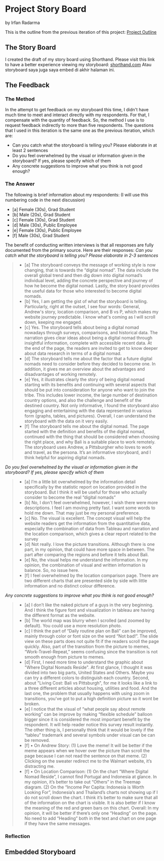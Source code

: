 # Project Story Board
by Irfan Radarma

This is the outline from the previous iteration of this project: [Project Outline](https://irfanradarma.github.io/94870/FinalProject)

## The Story Board
I created the draft of my story board using Shorthand.
Please visit this link to have a better experience viewing my storyboard: [shorthand.com](https://carnegiemellon.shorthandstories.com/being-a-digital-nomad/index.html)
Atau storyboard saya juga saya embed di akhir halaman ini. 

## The Feedback
### The Method
In the attempt to get feedback on my storyboard this time, I didn't have much time to meet and interact directly with my respondents. For that, I compensate with the quantity of feedback. So, the method I use is to request feedback indirectly to more than five respondents. The questions that I used in this iteration is the same one as the previous iteration, which are:
- Can you catch what the storyboard is telling you? Please elaborate in at least 2 sentences
- Do you feel overwhelmed by the visual or information given in the storyboard? If yes, please specify which of them
- Any concrete suggestions to improve what you think is not good enough?

### The Answer
The following is brief information about my respondents: (I will use this numbering code in the next discussion)
- [a] Female (30s), Grad Student
- [b] Male (20s), Grad Student
- [c] Female (30s), Grad Student
- [d] Male (30s), Public Employee
- [e] Female (30s), Public Employee
- [f] Male (30s), Grad Student

The benefit of conducting written interviews is that all responses are fully documented from the primary source. Here are their responses:
*Can you catch what the storyboard is telling you? Please elaborate in 2-3 sentences*
> - [a] The storyboard conveys the message of working style is now changing, that is towards the “digital nomad”. The data include the overall global trend and then dig down into digital nomad’s individual level, adding the concrete perspective and journey of how he become the digital nomad. Lastly, the story board provides the useful data for those who interested to become digital nomads.
> - [b] Yes, I am getting the gist of what the storyboard is telling. Particularly, right at the outset, I see four words: General, Andrew's story, location comparison, and B vs P, which makes my website journey predictable. I know what's coming as I will scroll down, keeping me engaged.
> - [c] Yes. The storyboard tells about being a digital nomad nowadays through surveys, comparisons, and historical data. The narration gives clear ideas about being a digital nomad through insightful information, complete with accessible recent data. At the end of the page, the readers are invited to get to know deeper about data research in terms of a digital nomad.
> - [d] The storyboard tells me about the factor that a future digital nomads need to consider before they decided to become one. In addition, it gives me an overview about the advantages and disadvantages of working remotely.
> - [e] Yes, it illustrates clearly the story of being digital nomad starting with its benefits and continuing with several aspects that should be put into consideration for anyone who want to join the tribe. This includes lower income, the large number of destination country options, and also the challenge and benefit of the destined country. Not only informative, I found the storyboard also engaging and entertaining with the data represented in various form (graphs, tables, and pictures). Overall, I can understand the storyboard with the data on it very easily.
> - [f] The storyboard tells me about the digital nomad. The page started with the definition and benefits of the digital nomad, continued with the thing that should be considered when choosing the right place, and why Bali is a suitable place to work remotely. The storyboard uses Andrew, a Pittsburgher who loves to work and travel, as the persona. It’s an informative storyboard, and I think helpful for aspiring digital nomads.

*Do you feel overwhelmed by the visual or information given in the storyboard? If yes, please specify which of them*
> - [a] I’m a little bit overwhelmed by the information detail specifically by the statistic report on location provided in the storyboard. But I think it will be useful for those who actually consider to become the real “digital nomads”
> - [b] No, I don't feel overwhelmed, however, I wish there were more descriptions. I feel I am moving pretty fast. I want some words to hold me down. That may just be my personal preference. 
> - [c] No. The visual is excellent. The concept visual will help the website readers get the information from the quantitative data, especially the combination of data from Tableau and narration and the location comparison, which gives a clear report related to the survey
> - [d] Not really. I love the picture transitions. Although there is one part, in my opinion, that could have more space in between. The part after comparing the regions and before it tells about Bali.
> - [e] No, the visual helps me understand the information. In my opinion, the combination of visual and written information is balance. So, no issue here.
> - [f] I feel overwhelmed by the location comparison page. There are two different charts that are presented side by side with little information and no distinct colour difference. 

*Any concrete suggestions to improve what you think is not good enough?*
> - [a] I don’t like the naked picture of a guys in the very beginning. And I think the figure font and visualization in tableau are having the different format as the website.
> - [b] The world map was blurry when I scrolled (and zoomed by default). You could use a more resolution photo. 
> - [c] I think the part of “Daily routine plan on Bali” can be improved, mainly through color or font size on the word “Not bad!”. The slide view on these parts does not quite fit if the readers scroll the page quickly. Also, part of the transition from the picture to memes, “Work-Travel-Repeat,” seems confusing since the transition is not smooth enough from picture to memes.  
> - [d] First, I need more time to understand the graphic about "Where Digital Nomads Reside". At first glance, I thought it was divided into two big parts, United States and Others. Maybe you can try a different colors to distinguish each country. Second, about "Living Cost: Bali vs Pittsburgh", for me it looks like a link to a three different articles about housing, utilities and food. And the last one, the problem that usually happens with using zoom in transitions, you've got to put a high definition picture so it wont be broken.
> - [e] I notice that the visual of “what people say about remote working” can be improve by making “flexible schedule” balloon bigger since it is considered the most important benefit by the respondent. It will help reader notice this survey result instantly. The other thing is, I personally think that it would be lovely if the “tableu” trademark and several symbols under visual can be can be removed.
> - [f] •	On Andrew Story: (1) Love the meme! It will be better if the meme appears when we hover over the picture than scroll the page because I can not read the sentence on that meme. (2) Clicking on the sweater redirect me to the Walmart website, it’s distracting me.
> - [f] •	On Location Comparison: (1) On the chart “Where Digital Nomad Reside”, I cannot find Portugal and Indonesia at glance. In my opinion, it’s better to take out “Others” in the Treemap diagram. (2) On the “Income Per Capita: Indonesia is Worth Looking For”, Indonesia’s and Thailand’s charts not showing up if I do not scroll down the chart. I think it’s better to make sure that all of the information on the chart is visible. It is also better if I know the meaning of the red and green bars on this chart. Overall: In my opinion, it will be better if there’s only one “Heading” on the page. No need to add “Heading” both in the text and chart on one page if they have the same messages.

### Reflection


## Embedded Storyboard
<script src="https://carnegiemellon.shorthandstories.com/being-a-digital-nomad/embed.js"></script>
